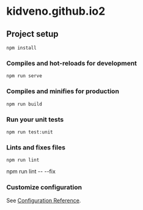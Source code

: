 # kidveno.github.io2

## Project setup
```
npm install
```

### Compiles and hot-reloads for development
```
npm run serve
```

### Compiles and minifies for production
```
npm run build
```

### Run your unit tests
```
npm run test:unit
```

### Lints and fixes files
```
npm run lint
```
npm run lint -- --fix

### Customize configuration
See [Configuration Reference](https://cli.vuejs.org/config/).
